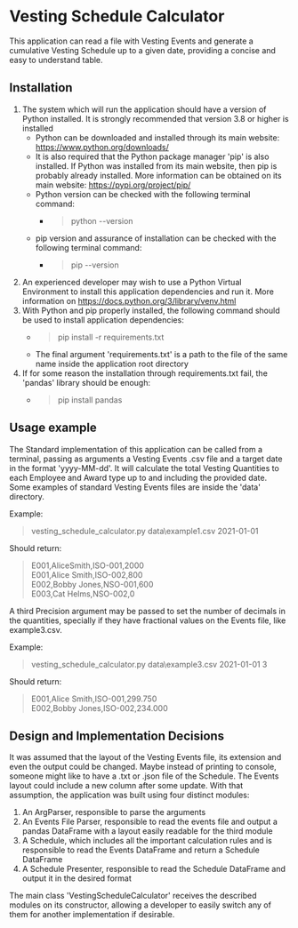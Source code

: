 # Vesting Schedule Calculator

This application can read a file with Vesting Events and generate a cumulative Vesting Schedule up to a given date, providing a concise and easy to understand table.

## Installation

1. The system which will run the application should have a version of Python installed. It is strongly recommended that version 3.8 or higher is installed
    - Python can be downloaded and installed through its main website: https://www.python.org/downloads/
    - It is also required that the Python package manager 'pip' is also installed. If Python was installed from its main website, then pip is probably already installed. More information can be obtained on its main website: https://pypi.org/project/pip/
    - Python version can be checked with the following terminal command:
        - > python --version
    - pip version and assurance of installation can be checked with the following terminal command:
        - > pip --version
2. An experienced developer may wish to use a Python Virtual Environment to install this application dependencies and run it. More information on https://docs.python.org/3/library/venv.html
3. With Python and pip properly installed, the following command should be used to install application dependencies:
    - > pip install -r requirements.txt
    - The final argument 'requirements.txt' is a path to the file of the same name inside the application root directory
4. If for some reason the installation through requirements.txt fail, the 'pandas' library should be enough:
    - > pip install pandas

## Usage example

The Standard implementation of this application can be called from a terminal, passing as arguments a Vesting Events .csv file and a target date in the format 'yyyy-MM-dd'. It will calculate the total Vesting Quantities to each Employee and Award type up to and including the provided date. Some examples of standard Vesting Events files are inside the 'data' directory.

Example:
> vesting_schedule_calculator.py data\example1.csv 2021-01-01

Should return:
> E001,AliceSmith,ISO-001,2000 \
> E001,Alice Smith,ISO-002,800 \
> E002,Bobby Jones,NSO-001,600 \
> E003,Cat Helms,NSO-002,0  

A third Precision argument may be passed to set the number of decimals in the quantities, specially if they have fractional values on the Events file, like example3.csv.

Example:
> vesting_schedule_calculator.py data\example3.csv 2021-01-01 3

Should return:
> E001,Alice Smith,ISO-001,299.750 \
> E002,Bobby Jones,ISO-002,234.000

## Design and Implementation Decisions

It was assumed that the layout of the Vesting Events file, its extension and even the output could be changed. Maybe instead of printing to console, someone might like to have a .txt or .json file of the Schedule. The Events layout could include a new column after some update. With that assumption, the application was built using four distinct modules:
1. An ArgParser, responsible to parse the arguments
2. An Events File Parser, responsible to read the events file and output a pandas DataFrame with a layout easily readable for the third module
3. A Schedule, which includes all the important calculation rules and is responsible to read the Events DataFrame and return a Schedule DataFrame
4. A Schedule Presenter, responsible to read the Schedule DataFrame and output it in the desired format

The main class 'VestingScheduleCalculator' receives the described modules on its constructor, allowing a developer to easily switch any of them for another implementation if desirable.
